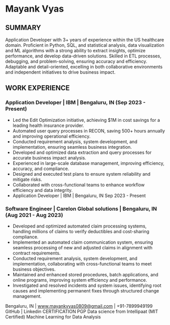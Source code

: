 # Mayank Vyas

## SUMMARY

Application Developer with 3+ years of experience within the US healthcare domain. Proficient in Python, SQL, and
statistical analysis, data visualization and ML algorithms with a strong ability to extract insights, optimize performance,
and develop data-driven solutions. Skilled in ETL processes, debugging, and problem-solving, ensuring accuracy and
efficiency. Adaptable and detail-oriented, excelling in both collaborative environments and independent initiatives to
drive business impact.

## WORK EXPERIENCE
### Application Developer | IBM | Bengaluru, IN (Sep 2023 - Present)

*  Led the Edit Optimization initiative, achieving $1M in cost savings for a leading health insurance provider.
*  Automated user query processes in RECON, saving 500+ hours annually and improving operational efficiency.
*  Conducted requirement analysis, system development, and implementation, ensuring seamless business integration.
*  Developed and optimized data extraction and query processes for accurate business impact analysis.
*  Experienced in large-scale database management, improving efficiency, accuracy, and compliance.
*  Designed and executed test plans to ensure system reliability and mitigate risks.
*  Collaborated with cross-functional teams to enhance workflow efficiency and data integrity.
*  Application Developer | IBM | Bengaluru, IN Sep 2023 - Present

### Software Engineer | Carelon Global solutions | Bengaluru, IN (Aug 2021 - Aug 2023)
*  Developed and optimized automated claim processing systems, handling millions of claims to verify deductibles and cost-sharing compliance.
*  Implemented an automated claim communication system, ensuring seamless processing of new and adjusted claims in alignment with contract requirements.
*  Conducted requirement analysis, system development, and implementation, collaborating with cross-functional teams to meet business objectives.
*  Maintained and enhanced stored procedures, batch applications, and online programs, improving system efficiency and performance.
*  Investigated and resolved incidents and system issues, identifying root causes and implementing permanent fixes through structured change management.

Bengaluru, IN | www.mayankvyas0809@gmail.com | +91-7899949199
GitHub | Linkedin
CERTIFICATION
PGP Data science from Intellipaat (MIT Certified)
Machine Learning for Data Analysis
